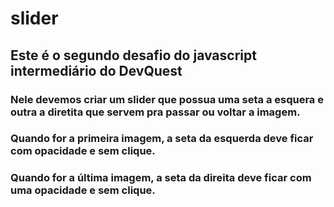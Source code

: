 # slider
## Este é o segundo desafio do javascript intermediário do DevQuest

### Nele devemos criar um slider que possua uma seta a esquera e outra a diretita que servem pra passar ou voltar a imagem.
### Quando for a primeira imagem, a seta da esquerda deve ficar com opacidade e sem clique.
### Quando for a última imagem, a seta da direita deve ficar com uma opacidade e sem clique.
